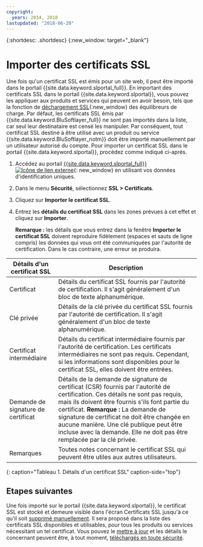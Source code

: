 ```yaml
---
copyright:
  years: 2014, 2018
lastupdated: "2018-06-20"
---
```


{:shortdesc: .shortdesc}
{:new_window: target="_blank"}

# Importer des certificats SSL

Une fois qu'un certificat SSL est émis pour un site web, il peut être importé dans
le portail {{site.data.keyword.slportal_full}}. En important des certificats SSL dans le portail {{site.data.keyword.slportal}}, vous pouvez
les appliquer aux produits et services qui peuvent en avoir besoin, tels que la fonction
de [déchargement SSL](/docs/infrastructure/local-load-balancer/configure-ssl-offloading-load-balancer.html){:new_window} des équilibreurs de charge. Par défaut, les certificats SSL émis par {{site.data.keyword.BluSoftlayer_full}} ne sont pas importés dans la liste, car seul leur destinataire est censé les manipuler. Par conséquent, tout certificat SSL destiné à être utilisé avec un produit ou service {{site.data.keyword.BluSoftlayer_notm}} doit être importé manuellement par un utilisateur autorisé du compte. Pour importer un certificat SSL dans le portail {{site.data.keyword.slportal}}, procédez comme indiqué ci-après.

1. Accédez au portail [{{site.data.keyword.slportal_full}} ![Icône de lien externe](../../icons/launch-glyph.svg "Icône de lien externe")](https://control.softlayer.com/){: new_window} en utilisant vos données d'identification uniques.
2. Dans le menu **Sécurité**, sélectionnez **SSL > Certificats**.
3. Cliquez sur **Importer le certificat SSL**.
4. Entrez les **détails du certificat SSL** dans les zones prévues à cet effet et cliquez sur **Importer**.

   **Remarque :** les détails que vous entrez dans la fenêtre **Importer le certificat SSL** doivent reproduire fidèlement (espaces et sauts de ligne compris) les données qui vous ont été communiquées par l'autorité de certification. Dans le cas contraire, une erreur se produira.

| Détails d'un certificat SSL     | Description |
| --------------------------- | ----------- |
|Certificat                  | Détails du certificat SSL fournis par l'autorité de certification. Il s'agit généralement d'un bloc de texte alphanumérique.|
|Clé privée                  | Détails de la clé privée du certificat SSL fournis par l'autorité de certification. Il s'agit généralement d'un bloc de texte alphanumérique.|
|Certificat intermédiaire     | Détails du certificat intermédiaire fournis par l'autorité de certification. Les certificats intermédiaires ne sont pas requis. Cependant, si les informations sont disponibles pour le certificat SSL, elles doivent être entrées.|
|Demande de signature de certificat  | Détails de la demande de signature de certificat (CSR) fournis par l'autorité de certification. Ces détails ne sont pas requis, mais ils doivent être fournis s'ils font partie du certificat. **Remarque :** La demande de signature de certificat ne doit être changée en aucune manière. Une clé publique peut être incluse avec la demande. Elle ne doit pas être remplacée par la clé privée.|
|Remarques                        | Toutes notes concernant le certificat SSL qui peuvent être utiles aux autres utilisateurs.|
{: caption="Tableau 1. Détails d'un certificat SSL" caption-side="top"}

## Etapes suivantes

Une fois importé sur le portail {{site.data.keyword.slportal}}, le certificat SSL est stocké et demeure visible dans l'écran Certificats SSL jusqu'à ce qu'il soit [supprimé manuellement](delete-ssl-certificate.html). Il sera proposé dans la liste des certificats SSL disponibles et utilisables, pour tous les produits ou services nécessitant un tel certificat. Vous pouvez le [mettre à jour](view-and-update-ssl-certificate.html) et les détails le concernant peuvent être, à tout moment, [téléchargés en toute sécurité](download-ssl-certificate-details.html).
